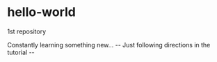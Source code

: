 # hello-world
1st repository

Constantly learning something new...
-- Just following directions in the tutorial --
